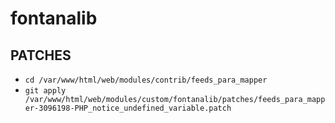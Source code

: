 # fontanalib

## PATCHES
- `cd /var/www/html/web/modules/contrib/feeds_para_mapper`
- `git apply /var/www/html/web/modules/custom/fontanalib/patches/feeds_para_mapper-3096198-PHP_notice_undefined_variable.patch`